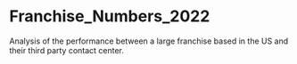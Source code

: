 # Franchise_Numbers_2022
Analysis of the performance between a large franchise based in the US and their third party contact center.
